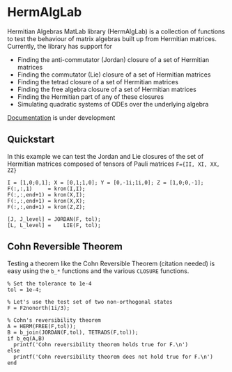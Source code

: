 HermAlgLab
==========
Hermitian Algebras MatLab library (HermAlgLab) is a collection of functions to test the behaviour of matrix algebras built up from Hermitian matrices. Currently, the library has support for
- Finding the anti-commutator (Jordan) closure of a set of Hermitian matrices
- Finding the commutator (Lie) closure of a set of Hermitian matrices
- Finding the tetrad closure of a set of Hermitian matrices
- Finding the free algebra closure of a set of Hermitian matrices
- Finding the Hermitian part of any of these closures
- Simulating quadratic systems of ODEs over the underlying algebra

[Documentation](docs/main.md) is under development

Quickstart
----------
In this example we can test the Jordan and Lie closures of the set of Hermitian matrices composed of tensors of Pauli matrices `F={II, XI, XX, ZZ}`


```
I = [1,0;0,1]; X = [0,1;1,0]; Y = [0,-1i;1i,0]; Z = [1,0;0,-1];
F(:,:,1)     = kron(I,I);
F(:,:,end+1) = kron(X,I);
F(:,:,end+1) = kron(X,X);
F(:,:,end+1) = kron(Z,Z);

[J, J_level] = JORDAN(F, tol);
[L, L_level] =    LIE(F, tol);
```

Cohn Reversible Theorem
-----------------------
Testing a theorem like the Cohn Reversible Theorem (citation needed) is easy using the `b_*` functions and the various `CLOSURE` functions.

```
% Set the tolerance to 1e-4
tol = 1e-4;

% Let's use the test set of two non-orthogonal states
F = F2nonorth(1i/3);

% Cohn's reversibility theorem
A = HERM(FREE(F,tol));
B = b_join(JORDAN(F,tol), TETRADS(F,tol));
if b_eq(A,B)
  printf('Cohn reversibility theorem holds true for F.\n')
else
  printf('Cohn reversibility theorem does not hold true for F.\n')
end
```
